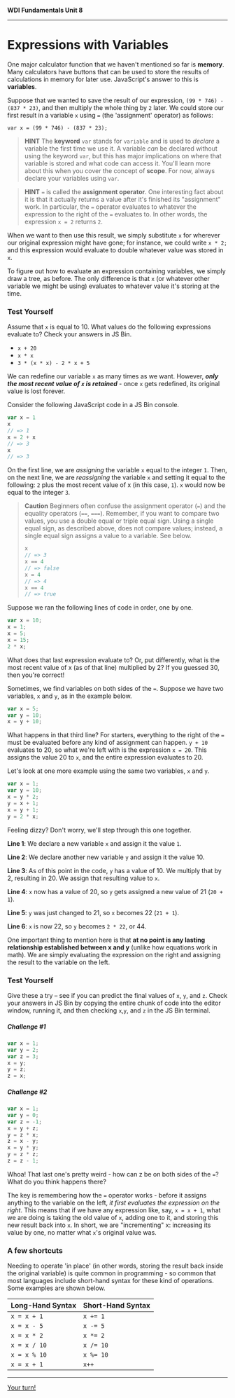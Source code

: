 **WDI Fundamentals Unit 8**

---

# Expressions with Variables

One major calculator function that we haven't mentioned so far is **memory**. Many calculators have buttons that can be used to store the results of calculations in memory for later use. JavaScript's answer to this is **variables**.

Suppose that we wanted to save the result of our expression, `(99 * 746) - (837 * 23)`, and then multiply the whole thing by `2` later. We could store our first result in a variable `x` using `=` (the 'assignment' operator) as follows:

`var x = (99 * 746) - (837 * 23);`

> **HINT**  The <b>keyword</b> `var` stands for `variable` and is used to *declare* a variable the first time we use it. A variable *can* be declared without using the keyword `var`, but this has major implications on where that variable is stored and what code can access it. You'll learn more about this when you cover the concept of <b>scope</b>. For now, always declare your variables using `var`.

> **HINT** `=` is called the <b>assignment operator</b>. One interesting fact about it is that it actually returns a value after it's finished its "assignment" work. In particular, the `=` operator evaluates to whatever the expression to the right of the `=` evaluates to. In other words, the expression `x = 2` returns `2`.

When we want to then use this result, we simply substitute `x` for wherever our original expression might have gone; for instance, we could write `x * 2;` and this expression would evaluate to double whatever value was stored in `x`.

To figure out how to evaluate an expression containing variables, we simply draw a tree, as before. The only difference is that `x` (or whatever other variable we might be using) evaluates to whatever value it's storing at the time.

### Test Yourself
Assume that `x` is equal to 10. What values do the following expressions evaluate to? Check your answers in JS Bin.

* `x + 20`
* `x * x`
* `3 * (x * x) - 2 * x + 5`

We can redefine our variable `x` as many times as we want. However, ***only the most recent value of `x` is retained*** - once `x` gets redefined, its original value is lost forever.

Consider the following JavaScript code in a JS Bin console.

```javascript
var x = 1
x
// => 1
x = 2 + x
// => 3
x
// => 3
```

On the first line, we are _assigning_ the variable `x` equal to the integer `1`.  Then, on the next line, we are _reassigning_ the variable `x` and setting it equal to the following: `2` plus the most recent value of x (in this case, `1`). `x` would now be equal to the integer `3`.  

>**Caution**  Beginners often confuse the assignment operator (`=`) and the equality operators (`==`, `===`). Remember, if you want to compare two values, you use a double equal or triple equal sign. Using a single equal sign, as described above, does not compare values; instead, a single equal sign assigns a value to a variable. See below.
>```javascript
> x
> // => 3
> x == 4
> // => false
> x = 4
> // => 4
> x == 4
> // => true
> ```


Suppose we ran the following lines of code in order, one by one.

```javascript
var x = 10;
x = 1;
x = 5;
x = 15;
2 * x;
```
What does that last expression evaluate to? Or, put differently, what is the most recent value of x (as of that line) multiplied by 2? If you guessed 30, then you're correct!



Sometimes, we find variables on both sides of the `=`. Suppose we have two variables, `x` and `y`, as in the example below.

```javascript
var x = 5;
var y = 10;
x = y + 10;
```

What happens in that third line? For starters, everything to the right of the `=` must be evaluated before any kind of assignment can happen. `y + 10` evaluates to 20, so what we're left with is the expression `x = 20`. This assigns the value 20 to `x`, and the entire expression evaluates to 20.

Let's look at one more example using the same two variables, `x` and `y`.

```javascript
var x = 1;
var y = 10;
x = y * 2;
y = x + 1;
x = y + 1;
y = 2 * x;
```

Feeling dizzy? Don't worry, we'll step through this one together.

  __Line 1__: We declare a new variable `x` and assign it the value `1`.

  __Line 2__: We declare another new variable `y` and assign it the value 10.

  __Line 3__: As of this point in the code, `y` has a value of 10. We multiply that by 2, resulting in 20. We assign that resulting value to `x`.

  __Line 4__: `x` now has a value of 20, so `y` gets assigned a new value of 21 (`20 + 1`).

  __Line 5__: `y` was just changed to 21, so `x` becomes 22 (`21 + 1`).

  __Line 6__: `x` is now 22, so `y` becomes `2 * 22`, or 44.

One important thing to mention here is that **at no point is any lasting relationship established between x and y** (unlike how equations work in math). We are simply evaluating the expression on the right and assigning the result to the variable on the left.

### Test Yourself
Give these a try – see if you can predict the final values of `x`, `y`, and `z`. Check your answers in JS Bin by copying the entire chunk of code into the editor window, running it, and then checking `x`,`y`, and `z` in the JS Bin terminal.

##### Challenge \#1

```javascript
var x = 1;
var y = 2;
var z = 3;
x = y;
y = z;
z = x;
```

##### Challenge \#2

```javascript
var x = 1;
var y = 0;
var z = -1;
x = y + z;
y = z * x;
z = x - y;
x = y * y;
y = z * z;
z = z - 1;
```

Whoa! That last one's pretty weird - how can z be on both sides of the `=`? What do you think happens there?

The key is remembering how the `=` operator works - before it assigns anything to the variable on the left, *it first evaluates the expression on the right*. This means that if we have any expression like, say, `x = x + 1`, what we are doing is taking the old value of `x`, adding one to it, and storing this new result back into `x`. In short, we are "incrementing" x: increasing its value by one, no matter what `x`'s original value was.

### A few shortcuts

Needing to operate 'in place' (in other words, storing the result back inside the original variable) is quite common in programming - so common that most languages include short-hand syntax for these kind of operations. Some examples are shown below.

| Long-Hand Syntax | Short-Hand Syntax |
|------------------|-------------------|
| `x = x + 1`      | `x += 1` |
| `x = x - 5`      | `x -= 5` |
| `x = x * 2`      | `x *= 2` |
| `x = x / 10`     | `x /= 10` |
| `x = x % 10`     | `x %= 10` |
| `x = x + 1`      | `x++` |

---



[Your turn!](07_exercise.md)
